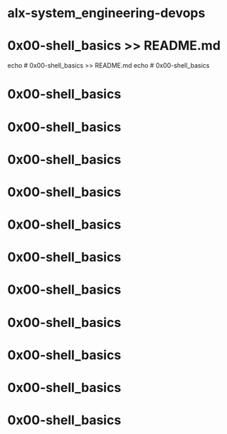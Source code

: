 # alx-system_engineering-devops
# 0x00-shell_basics  >> README.md
echo # 0x00-shell_basics  >> README.md
echo # 0x00-shell_basics 
# 0x00-shell_basics 
# 0x00-shell_basics 
# 0x00-shell_basics 
# 0x00-shell_basics 
# 0x00-shell_basics 
# 0x00-shell_basics 
# 0x00-shell_basics 
# 0x00-shell_basics 
# 0x00-shell_basics 
# 0x00-shell_basics 
# 0x00-shell_basics 
